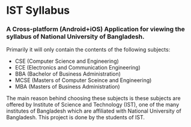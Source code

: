 # IST Syllabus

### A Cross-platform (Android+iOS) Application for viewing the syllabus of National University of Bangladesh.

Primarily it will only contain the contents of the following subjects: 

- CSE (Computer Science and Engineering)
- ECE (Electronics and Communication Engineering)
- BBA (Bachelor of Business Administration)
- MCSE (Masters of Computer Sceince and Engineering)
- MBA (Masters of Business Administration)

The main reason behind choosing these subjects is these subjects are offered by Institute of Science and Technology (IST), one of the many institutes of Bangladesh which are affiliated with National University of Bangladesh. This project is done by the students of IST.

